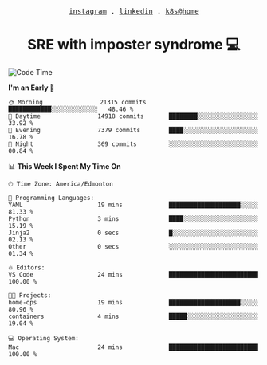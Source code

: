 <p align="center">
  <samp>
    <a href="https://www.instagram.com/lildrunkensmurf/">instagram</a> .
    <a href="https://www.linkedin.com/in/joryirving/">linkedin</a> .
    <a href="https://github.com/joryirving/k3s-home-cluster">k8s@home</a>
  </samp>
</p>

<h1 align="center">
  SRE with imposter syndrome 💻
</h1>

<!--START_SECTION:waka-->
![Code Time](http://img.shields.io/badge/Code%20Time-124%20hrs%2031%20mins-blue)

**I'm an Early 🐤** 

```text
🌞 Morning                21315 commits       ████████████░░░░░░░░░░░░░   48.46 % 
🌆 Daytime                14918 commits       ████████░░░░░░░░░░░░░░░░░   33.92 % 
🌃 Evening                7379 commits        ████░░░░░░░░░░░░░░░░░░░░░   16.78 % 
🌙 Night                  369 commits         ░░░░░░░░░░░░░░░░░░░░░░░░░   00.84 % 
```


📊 **This Week I Spent My Time On** 

```text
🕑︎ Time Zone: America/Edmonton

💬 Programming Languages: 
YAML                     19 mins             ████████████████████░░░░░   81.33 % 
Python                   3 mins              ████░░░░░░░░░░░░░░░░░░░░░   15.19 % 
Jinja2                   0 secs              █░░░░░░░░░░░░░░░░░░░░░░░░   02.13 % 
Other                    0 secs              ░░░░░░░░░░░░░░░░░░░░░░░░░   01.34 % 

🔥 Editors: 
VS Code                  24 mins             █████████████████████████   100.00 % 

🐱‍💻 Projects: 
home-ops                 19 mins             ████████████████████░░░░░   80.96 % 
containers               4 mins              █████░░░░░░░░░░░░░░░░░░░░   19.04 % 

💻 Operating System: 
Mac                      24 mins             █████████████████████████   100.00 % 
```


<!--END_SECTION:waka-->